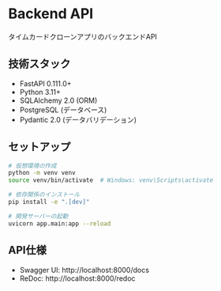 # Backend API

タイムカードクローンアプリのバックエンドAPI

## 技術スタック

- FastAPI 0.111.0+
- Python 3.11+
- SQLAlchemy 2.0 (ORM)
- PostgreSQL (データベース)
- Pydantic 2.0 (データバリデーション)

## セットアップ

```bash
# 仮想環境の作成
python -m venv venv
source venv/bin/activate  # Windows: venv\Scripts\activate

# 依存関係のインストール
pip install -e ".[dev]"

# 開発サーバーの起動
uvicorn app.main:app --reload
```

## API仕様

- Swagger UI: http://localhost:8000/docs
- ReDoc: http://localhost:8000/redoc
